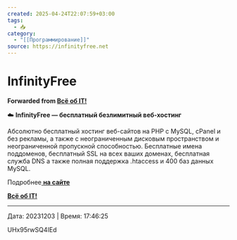 ```yaml
---
created: 2025-04-24T22:07:59+03:00
tags:
  - 📥
category:
  - "[[Программирование]]"
source: https://infinityfree.net
---
```


# InfinityFree

**Forwarded from [Всë об IT!](https://t.me/vseo_ob_it/624)**

☁️ **InfinityFree — бесплатный безлимитный веб-хостинг**

Абсолютно бесплатный хостинг веб-сайтов на PHP с MySQL, cPanel и без рекламы, а также с неограниченным дисковым пространством и неограниченной пропускной способностью. Бесплатные имена поддоменов, бесплатный SSL на всех ваших доменах, бесплатная служба DNS а также полная поддержка .htaccess и 400 баз данных MySQL.

Подробнее[ **на сайте**](https://infinityfree.net/) 

[**Всë об IT!**](https://t.me/vse_obIT)

---

Дата: 20231203 | Время: 17:46:25


UHx95rwSQ4IEd